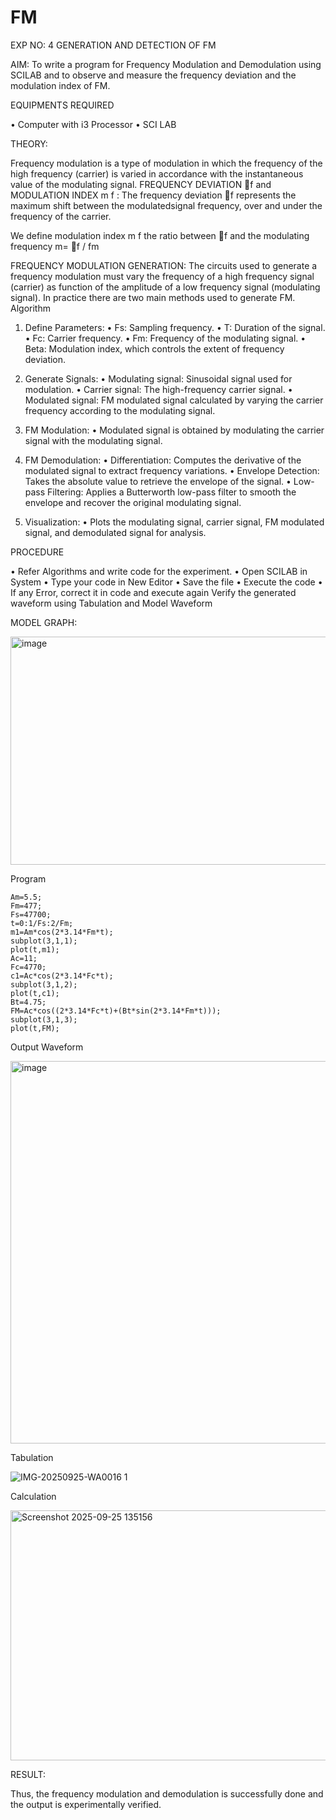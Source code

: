 # FM

EXP NO: 4	GENERATION AND DETECTION OF FM


AIM:
To write a program for Frequency Modulation and Demodulation using SCILAB and to observe and measure the frequency deviation and the modulation index of FM.


EQUIPMENTS REQUIRED

•	Computer with i3 Processor
•	SCI LAB

THEORY:

Frequency modulation is a type of modulation in which the frequency of the high frequency (carrier) is varied in accordance with the instantaneous value of the modulating signal.
FREQUENCY DEVIATION f and MODULATION INDEX m f :
The frequency deviation f represents the maximum shift between the  modulatedsignal
frequency, over and under the frequency of the carrier.

We define modulation index m f the ratio between f and the modulating frequency
m= f / fm


FREQUENCY MODULATION GENERATION:
The circuits used to generate a frequency modulation must vary the frequency of a high frequency signal (carrier) as function of the amplitude of a low frequency signal (modulating signal). In practice there are two main methods used to generate FM.
Algorithm
1.	Define Parameters:
•	Fs: Sampling frequency.
•	T: Duration of the signal.
•	Fc: Carrier frequency.
•	Fm: Frequency of the modulating signal.
•	Beta: Modulation index, which controls the extent of frequency deviation.
2.	Generate Signals:
•	Modulating signal: Sinusoidal signal used for modulation.
•	Carrier signal: The high-frequency carrier signal.
•	Modulated signal: FM modulated signal calculated by varying the carrier frequency according to the modulating signal.
3.	FM Modulation:
•	Modulated signal is obtained by modulating the carrier signal with the modulating signal.
 
4.	FM Demodulation:
•	Differentiation: Computes the derivative of the modulated signal to extract frequency variations.
•	Envelope Detection: Takes the absolute value to retrieve the envelope of the signal.
•	Low-pass Filtering: Applies a Butterworth low-pass filter to smooth the envelope and recover the original modulating signal.
5.	Visualization:
•	Plots the modulating signal, carrier signal, FM modulated signal, and demodulated signal for analysis.



PROCEDURE


•	Refer Algorithms and write code for the experiment.
•	Open SCILAB in System
•	Type your code in New Editor
•	Save the file
•	Execute the code
•	If any Error, correct it in code and execute again
Verify the generated waveform using Tabulation and Model Waveform

MODEL GRAPH:

<img width="512" height="365" alt="image" src="https://github.com/user-attachments/assets/acd787bd-5281-4f1b-802f-1aa39fac9189" />


Program
```
Am=5.5;
Fm=477;
Fs=47700;
t=0:1/Fs:2/Fm;
m1=Am*cos(2*3.14*Fm*t);
subplot(3,1,1);
plot(t,m1);
Ac=11;
Fc=4770;
c1=Ac*cos(2*3.14*Fc*t);
subplot(3,1,2);
plot(t,c1);
Bt=4.75;
FM=Ac*cos((2*3.14*Fc*t)+(Bt*sin(2*3.14*Fm*t)));
subplot(3,1,3);
plot(t,FM);
```

Output Waveform

<img width="860" height="612" alt="image" src="https://github.com/user-attachments/assets/2756ca59-7ff2-47e5-a220-2629ed67c1d3" />


Tabulation

![IMG-20250925-WA0016 1](https://github.com/user-attachments/assets/45e9d717-6354-49b8-9f61-9566127bdf42)


Calculation

<img width="700" height="400" alt="Screenshot 2025-09-25 135156" src="https://github.com/user-attachments/assets/e92a9743-27b6-40e7-9adc-5e10d30c952f" />


RESULT:

Thus, the frequency modulation and demodulation is successfully done and the output is experimentally verified.


